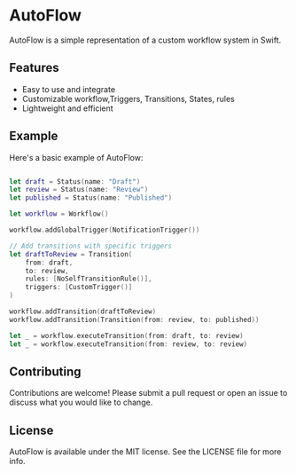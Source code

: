 # AutoFlow

AutoFlow is a simple representation of a custom workflow system in Swift.

## Features

- Easy to use and integrate
- Customizable workflow,Triggers, Transitions, States, rules
- Lightweight and efficient

## Example

Here's a basic example of AutoFlow:

```swift

let draft = Status(name: "Draft")
let review = Status(name: "Review")
let published = Status(name: "Published")

let workflow = Workflow()

workflow.addGlobalTrigger(NotificationTrigger())

// Add transitions with specific triggers
let draftToReview = Transition(
    from: draft,
    to: review,
    rules: [NoSelfTransitionRule()],
    triggers: [CustomTrigger()]
)

workflow.addTransition(draftToReview)
workflow.addTransition(Transition(from: review, to: published))

let _ = workflow.executeTransition(from: draft, to: review)
let _ = workflow.executeTransition(from: review, to: review)

```

## Contributing

Contributions are welcome! Please submit a pull request or open an issue to discuss what you would like to change.

## License

AutoFlow is available under the MIT license. See the LICENSE file for more info.